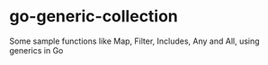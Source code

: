 # go-generic-collection
Some sample functions like Map, Filter, Includes, Any and All, using generics in Go
